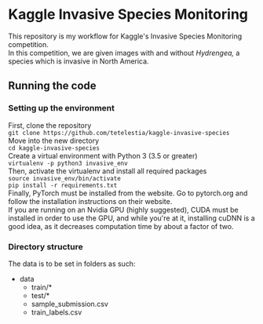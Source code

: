 # Kaggle Invasive Species Monitoring
This repository is my workflow for Kaggle's Invasive Species Monitoring competition.<br />
In this competition, we are given images with and without *Hydrengea,* a species which is invasive in North America.<p />

## Running the code
### Setting up the environment
First, clone the repository<br />
`git clone https://github.com/tetelestia/kaggle-invasive-species`<br />
Move into the new directory<br />
`cd kaggle-invasive-species`<br />
Create a virtual environment with Python 3 (3.5 or greater)<br />
`virtualenv -p python3 invasive_env`<br />
Then, activate the virtualenv and install all required packages<br />
`source invasive_env/bin/activate`<br />
`pip install -r requirements.txt`<br />
Finally, PyTorch must be installed from the website. Go to pytorch.org and follow the installation instructions on their website.<br />
If you are running on an Nvidia GPU (highly suggested), CUDA must be installed in order to use the GPU, and while you're at it, installing cuDNN is a good idea, as it decreases computation time by about a factor of two.

### Directory structure
The data is to be set in folders as such:<br />
 - data
   - train/*
   - test/*
   - sample_submission.csv
   - train_labels.csv
